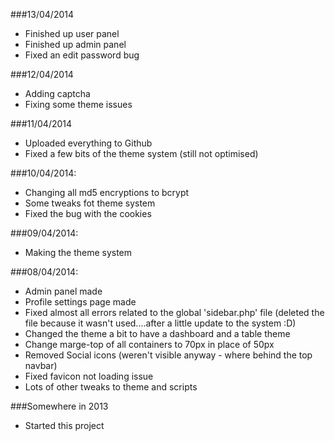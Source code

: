 ###13/04/2014
- Finished up user panel
- Finished up admin panel
- Fixed an edit password bug

###12/04/2014
- Adding captcha
- Fixing some theme issues

###11/04/2014
- Uploaded everything to Github
- Fixed a few bits of the theme system (still not optimised)

###10/04/2014:
- Changing all md5 encryptions to bcrypt
- Some tweaks fot theme system
- Fixed the bug with the cookies

###09/04/2014:
- Making the theme system

###08/04/2014:
- Admin panel made
- Profile settings page made
- Fixed almost all errors related to the global 'sidebar.php' file (deleted the file because it wasn't used....after a little update to the system :D)
- Changed the theme a bit to have a dashboard and a table theme
- Change marge-top of all containers to 70px in place of 50px
- Removed Social icons (weren't visible anyway - where behind the top navbar)
- Fixed favicon not loading issue
- Lots of other tweaks to theme and scripts

###Somewhere in 2013
- Started this project
